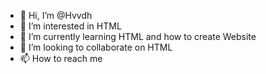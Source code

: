 - 👋 Hi, I’m @Hvvdh
- 👀 I’m interested in HTML
- 🌱 I’m currently learning HTML and how to create Website
- 💞️ I’m looking to collaborate on HTML
- 📫 How to reach me <maybe later>

<!---
Hvvdh/Hvvdh is a ✨ special ✨ repository because its `README.md` (this file) appears on your GitHub profile.
You can click the Preview link to take a look at your changes.
--->
